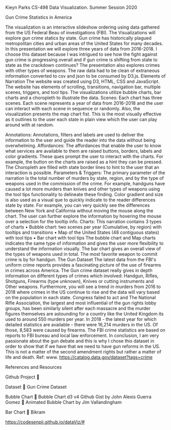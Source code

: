 Kieyn Parks
CS-498 Data Visualization.
Summer Session 2020

Gun Crime Statistics in America

The visualization is an interactive slideshow ordering using data gathered from the US Federal Beau of investigations (FBI). The Visualizations will explore gun crime statics by state. Gun crime has historically plagued metropolitan cities and urban areas of the United States for many decades. In this presentation we will explore three years of data from 2016-2018.
I choose this dataset because I was intrigued to see how the fight against gun crime is progressing overall and if gun crime is shifting from state to state as the crackdown continues? The presentation also explores crimes with other types of weapons.
The raw data had to be clean of extraneous information converted to csv and json to be consumed by D3.js.
Elements of Narration
The website was created using D3, HTML, CSS and JavaScript. The website has elements of scrolling, transitions, navigation bar, multiple scenes, triggers, and tool tips. The visualizations utilize bubble charts, bar charts and a choropleth to illustrate the data.
Scenes: 
Each chart has three scenes. Each scene represents a year of data from 2016-2018 and the user can interact with each scene in sequence or randomly. Also, the visualization presents the map chart fist. This is the most visually effective as it outlines to the user each state in plain view which the user can play around with at random.

Annotations:
Annotations, filters and labels are used to deliver the information to the user and guide the reader into the data without being overwhelming.
Affordances: 
The affordances that enable the user to know what services are available to them are raised buttons, borders, labels and color gradients. These ques prompt the user to interact with the charts. For example, the button on the charts are raised as a hint they can be pressed. The Choropleth are filled with state border lines to hint to the user that an interaction is possible.
Parameters & Triggers:
The primary parameter of the narration is the total number of murders by state, region, and by the type of weapons used in the commission of the crime. For example, handguns have caused a lot more murders than knives and other types of weapons using the tool tips functionality to delineate these finding. Color gradient and size is also used as a visual que to quickly indicate to the reader differences state by state.  For example, you can very quickly see the differences between New York and California without moving the mouse along the chart. The user can further explore the information by hovering the mouse over a selection for the tooltip info.
Charts:
This narration contains 3 types of charts
•	Bubble chart: two scenes per year (Cumulative, by region) with tooltips and transitions
•	Map of the United States (48 contiguous states) with tool tips
•	Bar chart with tool tips
The bubble chart and Map charts indicates the same type of information and gives the user more flexibility to understand the information visually. The bar chart gives an overall view of the types of weapons used in total. The most favorite weapon to commit crime is by for handgun. 
The Gun Dataset
The latest data from the FBI's uniform crime reports provides a fascinating picture of the use of firearms in crimes across America. The Gun crime dataset really gives in depth information on different types of crimes which involved: Handgun, Rifles, Shotguns, Firearms (type unknown), Knives or cutting instruments and Other weapons. Furthermore, you will see a trend in murders from 2016 to 2018 where crimes in the US continue to rise and the data will vary based on the population in each state. Congress failed to act and The National Rifle Association, the largest and most influential of the gun rights lobby groups, has been similarly silent after each massacre and the murder figures themselves are astounding for a country like the United Kingdom its used to around 550 murders per year. In 2018 - the latest year for which detailed statistics are available - there were 16,214 murders in the US. Of those, 8,583 were caused by firearms. The FBI crime statistics are based on reports to FBI bureau and local law enforcement. In conclusion, I am very passionate about the gun debate and this is why I chose this dataset in order to show that if we have that we need to have gun reforms in the US. This is not a matter of the second amendment rights but rather a matter of life and death.
Ref:
www. https://catalog.data.gov/dataset?tags=crime



References and Resources

Github Project
	

Dataset
	Gun Crime Dataset

Bubble Chart
	Bubble Chart d3 v4 Github Gist by John Alexis Guerra Gomez
	Animated Bubble Chart by Jim Vallandingham


Bar Chart
	Bikram

https://codesenpii.github.io/dataViz/#
